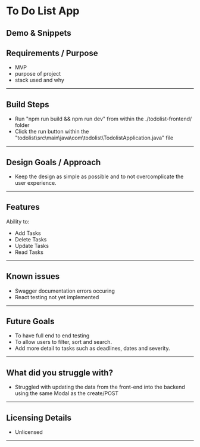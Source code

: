 # To Do List App

## Demo & Snippets

## Requirements / Purpose

- MVP
- purpose of project
- stack used and why

---

## Build Steps

- Run "npm run build && npm run dev" from within the ./todolist-frontend/ folder
- Click the run button within the "todolist\src\main\java\com\todolist\TodolistApplication.java" file

---

## Design Goals / Approach

- Keep the design as simple as possible and to not overcomplicate the user experience.

---

## Features

Ability to:

- Add Tasks
- Delete Tasks
- Update Tasks
- Read Tasks

---

## Known issues

- Swagger documentation errors occuring
- React testing not yet implemented

---

## Future Goals

- To have full end to end testing
- To allow users to filter, sort and search.
- Add more detail to tasks such as deadlines, dates and severity.

---

## What did you struggle with?

- Struggled with updating the data from the front-end into the backend using the same Modal as the create/POST

---

## Licensing Details

- Unlicensed

---
